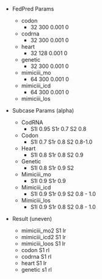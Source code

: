 - FedPred Params
  - codon
    - 32 300 0.001 0 
  - codrna
    - 32 300 0.001 0
  - heart
    - 32 128 0.001 0
  - genetic
    - 32 300 0.001 0
  - mimiciii_mo
    - 64 300 0.001 0
  - mimiciii_icd
    - 64 300 0.001 0
  - mimiciii_los

- Subcase Params (alpha)
  - CodRNA
    - S1l 0.95 S1r 0.7 S2 0.8
  - Codon
    - S1l 0.7 S1r 0.8 S2 0.8-1.0
  - Heart
    - S1l 0.8 S1r 0.8 S2 0.9
  - Genetic
    - S1l 0.8 S1r 0.9 S2 
  - Mimiciii_mo
    - S1l 0.9 S1r 0.9 
  - Mimiciii_icd
    - S1l 0.9 S1r 0.9 S2 0.8 - 1.0
  - Mimiciii_los
    - S1l 0.9 S1r 0.8 S2 0.8 - 1.0

- Result (uneven)
  - mimiciii_mo2 S1 lr
  - mimiciii_icd2 S1 lr
  - mimiciii_loos S1 lr
  - codon S1 rl
  - codrna S1 rl
  - heart S1 lr
  - genetic s1 rl